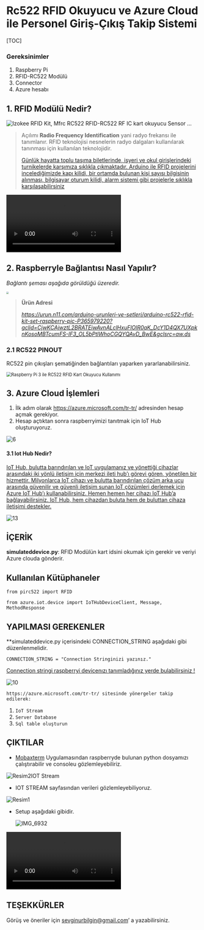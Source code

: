 # **Rc522 RFID Okuyucu ve** **Azure** **Cloud** ile Personel Giriş-Çıkış Takip Sistemi



[TOC]

###  Gereksinimler

1. Raspberry Pi
2. RFID-RC522 Modülü
3. Connector
4. Azure hesabı

## 1. RFID Modülü Nedir?

![Izokee RFID Kit, Mfrc RC522 RFID-RC522 RF IC kart okuyucu Sensor ...](https://images-na.ssl-images-amazon.com/images/I/41l12fnri2L._AC_SY400_.jpg)

> Açılımı **Radio Frequency Identification** yani radyo frekansı ile tanımlanır. RFID teknolojisi nesnelerin radyo dalgaları kullanılarak tanınması için kullanılan teknolojidir. 
>
> [Günlük hayatta toplu taşıma biletlerinde, işyeri ve okul girişlerindeki turnikelerde karşımıza sıklıkla çıkmaktadır. Arduino ile RFID projelerini incelediğimizde kapı kilidi, bir ortamda bulunan kişi sayısı bilgisinin alınması, bilgisayar oturum kilidi, alarm sistemi gibi projelerle sıklıkla karşılaşabilirsiniz](https://maker.robotistan.com/arduino-dersleri-18-rc522-rfid-modul-kullanimi/)

<video src="C:\Users\sevgi\Desktop\yksk\Git\RC522_RFID_AZURE_ITO_HUB\README_Files\RFID.mp4"></video>



## 2. Raspberryle Bağlantısı Nasıl Yapılır?

*Bağlantı şeması aşağıda görüldüğü üzeredir.*



<img src="https://maker.robotistan.com/wp-content/uploads/2017/03/rc522_bb-1024x801.png" style="zoom: 40%;"  >

> **Ürün Adresi**
>
> *https://urun.n11.com/arduino-urunleri-ve-setleri/arduino-rc522-rfid-kit-set-raspberry-pic-P365979220?gclid=CjwKCAjwztL2BRATEiwAvnALclHxuFlOlR0qK_DcY1D4QX7UXpknKosoMBTcumFS-IF3_OL5bPtlWhoCGQYQAvD_BwE&gclsrc=aw.ds*

### 2.1 RC522 PINOUT

RC522 pin çıkışları şematiğinden bağlantıları yaparken yararlanabilirsiniz.

<img src="https://www.algoritmauzmani.com/wp-content/uploads/2017/04/raspberry-rc522.png" alt="Raspberry Pi 3 ile RC522 RFID Kart Okuyucu Kullanımı" style="zoom:80%;" />



## 3. Azure Cloud İşlemleri

1. İlk adım olarak https://azure.microsoft.com/tr-tr/ adresinden hesap açmak gerekiyor.
2. Hesap açtıktan sonra raspberryimizi tanıtmak için IoT Hub oluşturuyoruz.

![6](C:\Users\sevgi\Desktop\yksk\Git\RC522_RFID_AZURE_ITO_HUB\README_Files\6.PNG)



#### 3.1 Iot Hub Nedir?

[IoT Hub, bulutta barındırılan ve IoT uygulamanız ve yönettiği cihazlar arasındaki iki yönlü iletişim için merkezi ileti hub’ı görevi gören, yönetilen bir hizmettir. Milyonlarca IoT cihazı ve bulutta barındırılan çözüm arka ucu arasında güvenilir ve güvenli iletişim sunan IoT çözümleri derlemek için Azure IoT Hub’ı kullanabilirsiniz. Hemen hemen her cihazı IoT Hub’a bağlayabilirsiniz. IoT Hub, hem cihazdan buluta hem de buluttan cihaza iletişimi destekler.](https://docs.microsoft.com/en-us/azure/iot-hub/about-iot-hub#:~:text=IoT%20Hub%20is%20a%20managed,and%20the%20devices%20it%20manages.&text=IoT%20Hub%20supports%20communications%20both,the%20cloud%20to%20the%20device.)

![13](C:\Users\sevgi\Desktop\yksk\Git\RC522_RFID_AZURE_ITO_HUB\README_Files\13.PNG)



## İÇERİK

**simulateddevice.py**: RFID Modülün kart idsini okumak için gerekir ve veriyi Azure clouda gönderir.



## Kullanılan Kütüphaneler

```
from pirc522 import RFID

from azure.iot.device import IoTHubDeviceClient, Message, MethodResponse
```



## YAPILMASI GEREKENLER

**simulateddevice.py içerisindeki CONNECTION_STRING aşağıdaki gibi düzenlenmelidir.

`CONNECTION_STRING = "Connection Stringinizi yazınız."`

<u>Connection stringi raspberryi devicenızı tanımladığınız yerde bulabilirsiniz !</u>

![10](C:\Users\sevgi\Desktop\yksk\Git\RC522_RFID_AZURE_ITO_HUB\README_Files\10.PNG)



`https://azure.microsoft.com/tr-tr/ sitesinde yönergeler takip edilerek:`

1. `IoT Stream`
2. `Server Database`
3. `Sql table oluşturun`



## ÇIKTILAR

- [Mobaxterm](https://mobaxterm.mobatek.net/) Uygulamasından raspberryde bulunan python dosyamızı çalıştırabilir ve consoleu gözlemleyebiliriz.

![Resim2](C:\Users\sevgi\Desktop\yksk\Git\RC522_RFID_AZURE_ITO_HUB\README_Files\Resim2.png)IOT Stream 



- IOT STREAM sayfasından verileri gözlemleyebiliyoruz.

![Resim1](C:\Users\sevgi\Desktop\yksk\Git\RC522_RFID_AZURE_ITO_HUB\README_Files\Resim1.png)



- Setup aşağıdaki gibidir.

  

  ![IMG_6932](C:\Users\sevgi\Desktop\yksk\Git\RC522_RFID_AZURE_ITO_HUB\README_Files\IMG_6932.JPG)



<video src="C:\Users\sevgi\Desktop\yksk\Git\RC522_RFID_AZURE_ITO_HUB\README_Files\IMG_6933.MOV"></video>



## TEŞEKKÜRLER

Görüş ve öneriler için sevginurbilgin@gmail.com’ a yazabilirsiniz. 